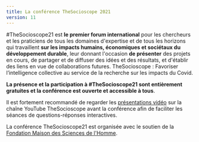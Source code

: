 ```yaml
---
title: La conférence TheSocioscope 2021
version: 11
---
```


#TheSocioscope21 est **le premier forum international** pour les chercheurs et les praticiens de tous les domaines d'expertise et de tous les horizons qui travaillent **sur les impacts humains, économiques et sociétaux du développement durable**, leur donnant l'occasion **de présenter** des projets en cours, de partager et de diffuser des idées et des résultats, et d'établir des liens en vue de collaborations futures. TheSocioscope : Favoriser l’intelligence collective au service de la recherche sur les impacts du Covid.

**La présence et la participation à #TheSocioscope21 sont entièrement gratuites et la conférence est ouverte et accessible à tous**.

Il est fortement recommandé de regarder les [présentations vidéo](https://www.youtube.com/watch?v=EiZoWeCFmYc&list=PLLv_k1nsHewlD-pB7BCWsiQnNvb_NhPpO&index=2) sur la chaîne YouTube TheSocioscope avant la conférence afin de faciliter les séances de questions-réponses interactives.

La conférence TheSocioscope21 est organisée avec le soutien de la [Fondation Maison des Sciences de l'Homme](https://www.fmsh.fr/en).
